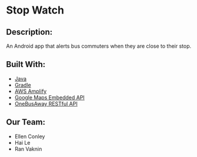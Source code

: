 # Stop Watch
## Description:
An Android app that alerts bus commuters when they are close to their stop.

## Built With:
- [Java](https://www.java.com/en/)
- [Gradle](https://gradle.org/)
- [AWS Amplify](https://aws.amazon.com/amplify/)
- [Google Maps Embedded API](https://developers.google.com/maps/documentation/embed/start)
- [OneBusAway RESTful API](http://developer.onebusaway.org/modules/onebusaway-application-modules/1.1.14/api/where/index.html)

## Our Team:
- Ellen Conley
- Hai Le
- Ran Vaknin
